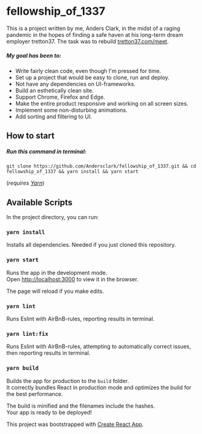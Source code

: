 # fellowship_of_1337

This is a project written by me, Anders Clark, in the midst of a raging pandemic in the hopes of finding a safe haven at his long-term dream employer tretton37.
The task was to rebuild [tretton37.com/meet](https://tretton37.com/meet).

##### My goal has been to:
* Write fairly clean code, even though I'm pressed for time.
* Set up a project that would be easy to clone, run and deploy.
* Not have any dependencies on UI-frameworks.
* Build an esthetically clean site.
* Support Chrome, Firefox and Edge.
* Make the entire product responsive and working on all screen sizes.
* Implement some non-disturbing animations.
* Add sorting and filtering to UI.
 

## How to start

##### Run this command in terminal:
`git clone https://github.com/Andersclark/fellowship_of_1337.git && cd fellowship_of_1337 && yarn install && yarn start`

(*requires [Yarn](https://yarnpkg.com/)*)

## Available Scripts

In the project directory, you can run:

### `yarn install`

Installs all dependencies. Needed if you just cloned this repository.

### `yarn start`

Runs the app in the development mode.<br />
Open [http://localhost:3000](http://localhost:3000) to view it in the browser.

The page will reload if you make edits.<br />

### `yarn lint`

Runs Eslint with AirBnB-rules, reporting results in terminal.

### `yarn lint:fix`

Runs Eslint with AirBnB-rules, attempting to automatically correct issues, then reporting results in terminal.

### `yarn build`

Builds the app for production to the `build` folder.<br />
It correctly bundles React in production mode and optimizes the build for the best performance.

The build is minified and the filenames include the hashes.<br />
Your app is ready to be deployed!

This project was bootstrapped with [Create React App](https://github.com/facebook/create-react-app).